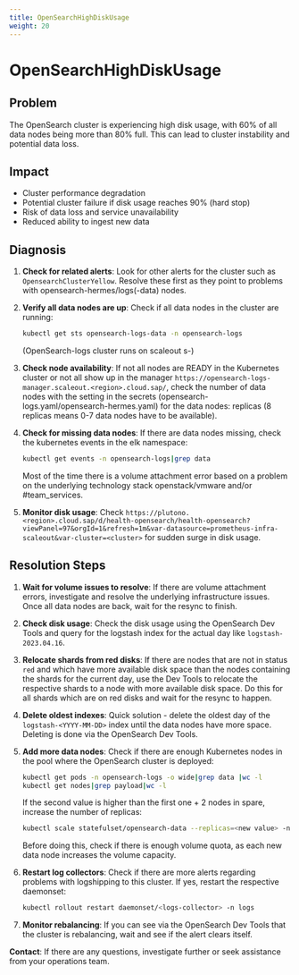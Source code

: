 ```yaml
---
title: OpenSearchHighDiskUsage
weight: 20
---
```


# OpenSearchHighDiskUsage

## Problem

The OpenSearch cluster is experiencing high disk usage, with 60% of all data nodes being more than 80% full. This can lead to cluster instability and potential data loss.

## Impact

- Cluster performance degradation
- Potential cluster failure if disk usage reaches 90% (hard stop)
- Risk of data loss and service unavailability
- Reduced ability to ingest new data

## Diagnosis

1. **Check for related alerts**: Look for other alerts for the cluster such as `OpensearchClusterYellow`. Resolve these first as they point to problems with opensearch-hermes/logs(-data) nodes.

2. **Verify all data nodes are up**: Check if all data nodes in the cluster are running:
   ```bash
   kubectl get sts opensearch-logs-data -n opensearch-logs
   ```
   (OpenSearch-logs cluster runs on scaleout s-<region>)

3. **Check node availability**: If not all nodes are READY in the Kubernetes cluster or not all show up in the manager `https://opensearch-logs-manager.scaleout.<region>.cloud.sap/`, check the number of data nodes with the setting in the secrets (opensearch-logs.yaml/opensearch-hermes.yaml) for the data nodes: replicas (8 replicas means 0-7 data nodes have to be available).

4. **Check for missing data nodes**: If there are data nodes missing, check the kubernetes events in the elk namespace:
   ```bash
   kubectl get events -n opensearch-logs|grep data
   ```
   Most of the time there is a volume attachment error based on a problem on the underlying technology stack openstack/vmware and/or #team_services.

5. **Monitor disk usage**: Check `https://plutono.<region>.cloud.sap/d/health-opensearch/health-opensearch?viewPanel=97&orgId=1&refresh=1m&var-datasource=prometheus-infra-scaleout&var-cluster=<cluster>` for sudden surge in disk usage.

## Resolution Steps

1. **Wait for volume issues to resolve**: If there are volume attachment errors, investigate and resolve the underlying infrastructure issues. Once all data nodes are back, wait for the resync to finish.

2. **Check disk usage**: Check the disk usage using the OpenSearch Dev Tools and query for the logstash index for the actual day like `logstash-2023.04.16`.

3. **Relocate shards from red disks**: If there are nodes that are not in status `red` and which have more available disk space than the nodes containing the shards for the current day, use the Dev Tools to relocate the respective shards to a node with more available disk space. Do this for all shards which are on red disks and wait for the resync to happen.

4. **Delete oldest indexes**: Quick solution - delete the oldest day of the `logstash-<YYYY-MM-DD>` index until the data nodes have more space. Deleting is done via the OpenSearch Dev Tools.

5. **Add more data nodes**: Check if there are enough Kubernetes nodes in the pool where the OpenSearch cluster is deployed:
   ```bash
   kubectl get pods -n opensearch-logs -o wide|grep data |wc -l
   kubectl get nodes|grep payload|wc -l
   ```
   If the second value is higher than the first one + 2 nodes in spare, increase the number of replicas:
   ```bash
   kubectl scale statefulset/opensearch-data --replicas=<new value> -n opensearch-logs
   ```
   Before doing this, check if there is enough volume quota, as each new data node increases the volume capacity.

6. **Restart log collectors**: Check if there are more alerts regarding problems with logshipping to this cluster. If yes, restart the respective daemonset:
   ```bash
   kubectl rollout restart daemonset/<logs-collector> -n logs
   ```

7. **Monitor rebalancing**: If you can see via the OpenSearch Dev Tools that the cluster is rebalancing, wait and see if the alert clears itself.

**Contact**: If there are any questions, investigate further or seek assistance from your operations team.
